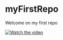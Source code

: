 # myFirstRepo
Welcome on my first repo 

[![Watch the video](https://user-images.githubusercontent.com/112947387/188628044-60dac743-ad4c-4dd4-8e1a-e7b5d24487c2.png)](https://youtu.be/UTzFjw4U8eU)
